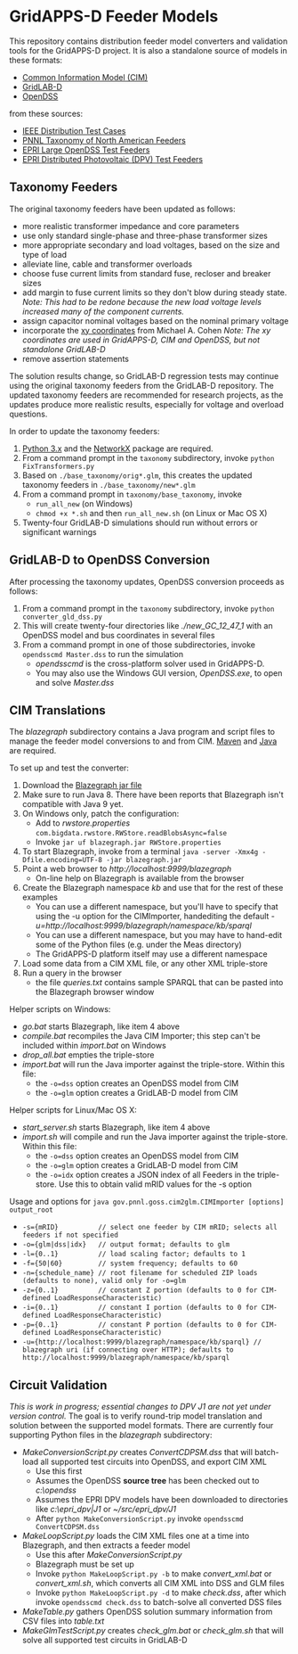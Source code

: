 # GridAPPS-D Feeder Models

This repository contains distribution feeder model converters and 
validation tools for the GridAPPS-D project. It is also a standalone 
source of models in these formats:

* [Common Information Model (CIM)](http://gridappsd.readthedocs.io/en/latest/developer_resources/index.html#cim-documentation) 
* [GridLAB-D](http://gridlab-d.shoutwiki.com/wiki/Index) 
* [OpenDSS](https://sourceforge.net/projects/electricdss/)

from these sources:

* [IEEE Distribution Test Cases](http://ewh.ieee.org/soc/pes/dsacom/testfeeders/) 
* [PNNL Taxonomy of North American Feeders](https://www.gridlabd.org/models/feeders/taxonomy_of_prototypical_feeders.pdf)
* [EPRI Large OpenDSS Test Feeders](https://sourceforge.net/p/electricdss/code/HEAD/tree/trunk/Distrib/EPRITestCircuits/Readme.pdf)
* [EPRI Distributed Photovoltaic (DPV) Test Feeders](http://dpv.epri.com/)

## Taxonomy Feeders

The original taxonomy feeders have been updated as follows:

* more realistic transformer impedance and core parameters
* use only standard single-phase and three-phase transformer sizes
* more appropriate secondary and load voltages, based on the size and type of load
* alleviate line, cable and transformer overloads
* choose fuse current limits from standard fuse, recloser and breaker sizes 
* add margin to fuse current limits so they don't blow during steady state. _Note: This had to be redone because the new load voltage levels increased many of the component currents._
* assign capacitor nominal voltages based on the nominal primary voltage
* incorporate the [xy coordinates](http://emac.berkeley.edu/gridlabd/taxonomy_graphs/) from Michael A. Cohen _Note: The xy coordinates are used in GridAPPS-D, CIM and OpenDSS, but not standalone GridLAB-D_
* remove assertion statements

The solution results change, so GridLAB-D regression tests
may continue using the original taxonomy feeders from the GridLAB-D
repository. The updated taxonomy feeders are recommended for research
projects, as the updates produce more realistic results, especially
for voltage and overload questions.

In order to update the taxonomy feeders:

1. [Python 3.x](https://www.python.org/downloads/) and the [NetworkX](https://networkx.github.io/) package are required.
2. From a command prompt in the ```taxonomy``` subdirectory, invoke ```python FixTransformers.py```
3. Based on ```./base_taxonomy/orig*.glm```, this creates the updated taxonomy feeders in ```./base_taxonomy/new*.glm```
4. From a command prompt in ```taxonomy/base_taxonomy```, invoke
   * ```run_all_new``` (on Windows)
   * ```chmod +x *.sh``` and then ```run_all_new.sh``` (on Linux or Mac OS X)
5. Twenty-four GridLAB-D simulations should run without errors or significant warnings

## GridLAB-D to OpenDSS Conversion

After processing the taxonomy updates, OpenDSS conversion proceeds as follows:

1. From a command prompt in the ```taxonomy``` subdirectory, invoke ```python converter_gld_dss.py```
2. This will create twenty-four directories like _./new_GC_12_47_1_ with an OpenDSS model and bus coordinates in several files
3. From a command prompt in one of those subdirectories, invoke ```opendsscmd Master.dss``` to run the simulation
   * _opendsscmd_ is the cross-platform solver used in GridAPPS-D. 
   * You may also use the Windows GUI version, _OpenDSS.exe_, to open and solve _Master.dss_ 

## CIM Translations

The _blazegraph_ subdirectory contains a Java program and script files
to manage the feeder model conversions to and from CIM. [Maven](https://maven.apache.org/) and [Java](https://java.com/en/download/) are required.

To set up and test the converter:

1. Download the [Blazegraph jar file](https://www.blazegraph.com/download/)
2. Make sure to run Java 8. There have been reports that Blazegraph isn't compatible with Java 9 yet.
3. On Windows only, patch the configuration:
   * Add to _rwstore.properties_ ```com.bigdata.rwstore.RWStore.readBlobsAsync=false```
   * Invoke ```jar uf blazegraph.jar RWStore.properties```
4. To start Blazegraph, invoke from a terminal ```java -server -Xmx4g -Dfile.encoding=UTF-8 -jar blazegraph.jar```
5. Point a web browser to _http://localhost:9999/blazegraph_ 
   * On-line help on Blazegraph is available from the browser
6. Create the Blazegraph namespace _kb_ and use that for the rest of these examples
   * You can use a different namespace, but you'll have to specify that using the -u option for the CIMImporter, handediting the default _-u=http://localhost:9999/blazegraph/namespace/kb/sparql_
   * You can use a different namespace, but you may have to hand-edit some of the Python files (e.g. under the Meas directory)
   * The GridAPPS-D platform itself may use a different namespace
7. Load some data from a CIM XML file, or any other XML triple-store
8. Run a query in the browser
   * the file _queries.txt_ contains sample SPARQL that can be pasted into the Blazegraph browser window

Helper scripts on Windows:

* _go.bat_ starts Blazegraph, like item 4 above
* _compile.bat_ recompiles the Java CIM Importer; this step can't be included within _import.bat_ on Windows
* _drop\_all.bat_ empties the triple-store
* _import.bat_ will run the Java importer against the triple-store. Within this file:
  * the ```-o=dss``` option creates an OpenDSS model from CIM
  * the ```-o=glm``` option creates a GridLAB-D model from CIM 

Helper scripts for Linux/Mac OS X:

* _start\_server.sh_ starts Blazegraph, like item 4 above
* _import.sh_ will compile and run the Java importer against the triple-store. Within this file:
  * the ```-o=dss``` option creates an OpenDSS model from CIM
  * the ```-o=glm``` option creates a GridLAB-D model from CIM 
  * the ```-o=idx``` option creates a JSON index of all Feeders in the triple-store. Use this to obtain valid mRID values for the -s option

Usage and options for ```java gov.pnnl.goss.cim2glm.CIMImporter [options] output_root```

* ```-s={mRID}          // select one feeder by CIM mRID; selects all feeders if not specified```
* ```-o={glm|dss|idx}   // output format; defaults to glm```
* ```-l={0..1}          // load scaling factor; defaults to 1```
* ```-f={50|60}         // system frequency; defaults to 60```                                                 
* ```-n={schedule_name} // root filename for scheduled ZIP loads (defaults to none), valid only for -o=glm```      
* ```-z={0..1}          // constant Z portion (defaults to 0 for CIM-defined LoadResponseCharacteristic)```
* ```-i={0..1}          // constant I portion (defaults to 0 for CIM-defined LoadResponseCharacteristic)```
* ```-p={0..1}          // constant P portion (defaults to 0 for CIM-defined LoadResponseCharacteristic)```
* ```-u={http://localhost:9999/blazegraph/namespace/kb/sparql} // blazegraph uri (if connecting over HTTP); defaults to http://localhost:9999/blazegraph/namespace/kb/sparql```

## Circuit Validation

_This is work in progress; essential changes to DPV J1 are not yet under version control._ The goal is to verify round-trip model translation
and solution between the supported model formats. 
There are currently four supporting Python files in the _blazegraph_ subdirectory:

* _MakeConversionScript.py_ creates _ConvertCDPSM.dss_ that will batch-load all supported test circuits into OpenDSS, and export CIM XML
  * Use this first
  * Assumes the OpenDSS **source tree** has been checked out to _c:\opendss_
  * Assumes the EPRI DPV models have been downloaded to directories like _c:\epri_dpv|J1_ or _~/src/epri_dpv/J1_
  * After ```python MakeConversionScript.py``` invoke ```opendsscmd ConvertCDPSM.dss```
* _MakeLoopScript.py_ loads the CIM XML files one at a time into Blazegraph, and then extracts a feeder model
  * Use this after _MakeConversionScript.py_  
  * Blazegraph must be set up
  * Invoke ```python MakeLoopScript.py -b``` to make _convert\_xml.bat_ or _convert\_xml.sh_, which converts all CIM XML into DSS and GLM files
  * Invoke ```python MakeLoopScript.py -d``` to make _check.dss_, after which invoke ```opendsscmd check.dss``` to batch-solve all converted DSS files
* _MakeTable.py_ gathers OpenDSS solution summary information from CSV files into _table.txt_
* _MakeGlmTestScript.py_ creates _check\_glm.bat_ or _check\_glm.sh_ that will solve all supported test circuits in GridLAB-D





